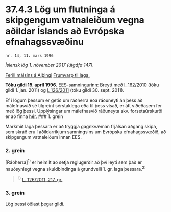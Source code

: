 # 37.4.3 Lög um flutninga á skipgengum vatnaleiðum vegna aðildar Íslands að Evrópska efnahagssvæðinu

`nr. 14, 11. mars 1996`

_Íslensk lög 1. nóvember 2017 (útgáfa 147)._

[Ferill málsins á Alþingi](https://www.althingi.is/thingstorf/thingmalalistar-eftir-thingum/ferill/?ltg=120&mnr=283)
[Frumvarp til laga.](https://www.althingi.is/altext/120/s/0522.html)

**Tóku gildi 15. apríl 1996.**
EES-samningurinn:
Breytt með
[l. 162/2010](https://althingi.is/altext/stjt/2010.162.html) (tóku gildi 1. jan. 2011) og
[l. 126/2011](https://althingi.is/altext/stjt/2011.126.html) (tóku gildi 30. sept. 2011).

Ef í lögum þessum er getið um ráðherra eða ráðuneyti án þess að málefnasvið sé tilgreint sérstaklega eða til þess vísað, er átt viðeðasem fer með lög þessi. Upplýsingar um málefnasvið ráðuneyta skv. forsetaúrskurði er að finna [hér.](2017015.md) ### 1. grein

Markmið laga þessara er að tryggja gagnkvæman frjálsan aðgang skipa, sem skráð eru í aðildarríkjum samningsins um Evrópska efnahagssvæðið, að skipgengum vatnaleiðum innan EES.

### 2. grein

[Ráðherra]<sup>1)</sup> er heimilt að setja reglugerðir að því leyti sem það er nauðsynlegt vegna skuldbindinga á grundvelli 1. gr. laga þessara.<sup>2)</sup> 

> <sup>1)</sup> [L. 126/2011, 217. gr.](https://althingi.is/altext/stjt/2011.126.html)

### 3. grein

Lög þessi öðlast þegar gildi.

